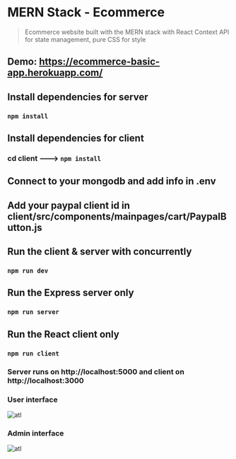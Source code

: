 # MERN Stack - Ecommerce

> Ecommerce website built with the MERN stack with React Context API for state management, pure CSS for style

## Demo: https://ecommerce-basic-app.herokuapp.com/

## Install dependencies for server

### `npm install`

## Install dependencies for client

### cd client ---> `npm install`

## Connect to your mongodb and add info in .env

## Add your paypal client id in client/src/components/mainpages/cart/PaypalButton.js

## Run the client & server with concurrently

### `npm run dev`

## Run the Express server only

### `npm run server`

## Run the React client only

### `npm run client`

### Server runs on http://localhost:5000 and client on http://localhost:3000

### User interface

![atl](https://res.cloudinary.com/dcnxg5hjv/image/upload/v1644241594/ecommerce/Screenshot_2022-02-07_204317_kyvo2u.png)

### Admin interface

![atl](https://res.cloudinary.com/dcnxg5hjv/image/upload/v1644241594/ecommerce/Screenshot_2022-02-07_204403_dszzz9.png)
